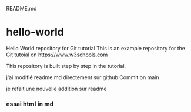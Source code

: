 README.md
# hello-world
Hello World repository for Git tutorial
This is an example repository for the Git tutoial on https://www.w3schools.com

This repository is built step by step in the tutorial.

j'ai modifié readme.md directement sur github  Commit on main

je refait une nouvelle addition sur readme
<h3>essai html in md</h3>
